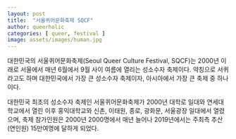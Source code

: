 ```yaml
---
layout: post
title:  "서울퀴어문화축제 SQCF"
author: queerholic
categories: [ queer, festival ]
image: assets/images/human.jpg
---
```


대한민국의 서울퀴어문화축제(Seoul Queer Culture Festival, SQCF)는 2000년 이래로 서울에서 매년 6월에서 9월 사이 여름에 열리는 성소수자 축제이다. 약칭으로 서퀴라고도 하며 대한민국에서 가장 큰 성소수자 축제이자, 아시아에서 가장 큰 축제 중 하나이다.

대한민국 최초의 성소수자 축제인 서울퀴어문화축제가 2000년 대학로 일대와 연세대학교에서 열린 이후 홍익대학교와 신촌, 이태원, 종로, 광화문, 서울광장 일대에서 열렸으며, 축제 참가인원은 2000년 2000명에서 매년 늘어나 2019년에서는 주최측 추산(연인원) 15만여명에 달하게 되었다.